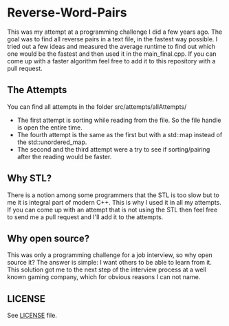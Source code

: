 Reverse-Word-Pairs
==================

This was my attempt at a programming challenge I did a few years ago. The goal was to find all reverse pairs in a text file, in the fastest way possible. I tried out a few ideas and measured the average runtime to find out which one would be the fastest and then used it in the main_final.cpp. If you can come up with a faster algorithm feel free to add it to this repository with a pull request.

The Attempts
------------
You can find all attempts in the folder src/attempts/allAttempts/

* The first attempt is sorting while reading from the file. So the file handle is open the entire time.
* The fourth attempt is the same as the first but with a std::map instead of the std::unordered_map.
* The second and the third attempt were a try to see if sorting/pairing after the reading would be faster.

Why STL?
--------
There is a notion among some programmers that the STL is too slow but to me it is integral part of modern C++. This is why I used it in all my attempts. If you can come up with an attempt that is not using the STL then feel free to send me a pull request and I'll add it to the attempts.

Why open source?
----------------
This was only a programming challenge for a job interview, so why open source it? The answer is simple: I want others to be able to learn from it. This solution got me to the next step of the interview process at a well known gaming company, which for obvious reasons I can not name.

LICENSE
-------
See [LICENSE](LICENSE) file.
